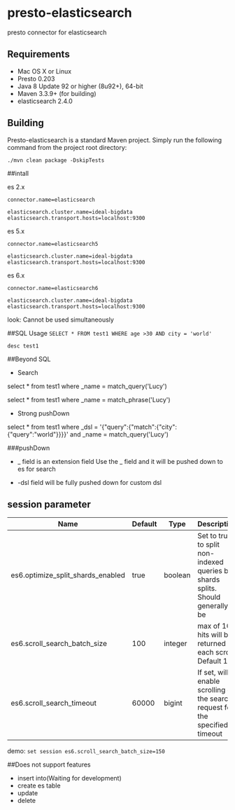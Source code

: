 # presto-elasticsearch
presto connector for elasticsearch


## Requirements

* Mac OS X or Linux
* Presto 0.203
* Java 8 Update 92 or higher (8u92+), 64-bit
* Maven 3.3.9+ (for building)
* elasticsearch 2.4.0
## Building

Presto-elasticsearch is a standard Maven project. Simply run the following command from the project root directory:

    ./mvn clean package -DskipTests

##intall

es 2.x
```
connector.name=elasticsearch

elasticsearch.cluster.name=ideal-bigdata
elasticsearch.transport.hosts=localhost:9300
```

es 5.x
```
connector.name=elasticsearch5

elasticsearch.cluster.name=ideal-bigdata
elasticsearch.transport.hosts=localhost:9300
```

es 6.x
```
connector.name=elasticsearch6

elasticsearch.cluster.name=ideal-bigdata
elasticsearch.transport.hosts=localhost:9300
```
look: Cannot be used simultaneously

##SQL Usage
```SELECT * FROM test1 WHERE age >30 AND city = 'world'```

```desc test1```

##Beyond SQL
* Search

select * from test1 where  _name = match_query('Lucy')

select * from test1 where  _name = match_phrase('Lucy')

* Strong pushDown

select * from test1 where _dsl = '{"query":{"match":{"city":{"query":"world"}}}}' and _name = match_query('Lucy')

###pushDown

+ _ field is an extension field
Use the _ field and it will be pushed down to es for search

+ -dsl field will be fully pushed down for custom dsl

## session parameter

| Name                                    | Default        | Type    | Description
| -------------------------------------   | -------------- | ------- | ----------------------------------------------------------------------------------
| es6.optimize_split_shards_enabled       | true           | boolean | Set to true to split non-indexed queries by shards splits. Should generally be
| es6.scroll_search_batch_size            | 100            | integer | max of 100 hits will be returned for each scroll. Default 100                 
| es6.scroll_search_timeout               | 60000          | bigint  | If set, will enable scrolling of the search request for the specified timeout
demo:
```set session es6.scroll_search_batch_size=150```

##Does not support features
+ insert into(Waiting for development)
+ create es table
+ update
+ delete
